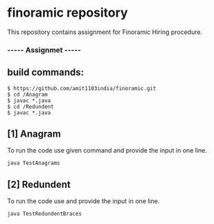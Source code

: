 # finoramic repository

This repository contains assignment for Finoramic Hiring procedure.

### ----- Assignmet -----

## build commands:
```
$ https://github.com/amit1103india/finoramic.git
$ cd /Anagram
$ javac *.java
$ cd /Redundent
$ javac *.java
```

## [1] Anagram 
To run the code use given command and provide the input in one line.
```
java TestAnagrams
```

## [2] Redundent
To run the code use and provide the input in one line.
```
java TestRedundentBraces
```
